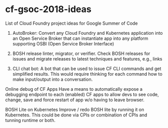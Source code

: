 # cf-gsoc-2018-ideas
List of Cloud Foundry project ideas for Google Summer of Code

1. AutoBroker: Convert any Cloud Foundry and Kubernetes application into an Open Service Broker that can instantiate app into any platform supporting OSBI (Open Service Broker Interface)

2. BOSH release linter, migrator, or verifier. Check BOSH releases for issues and migrate releases to latest techniques and features, e.g., links

3. CLI chat bot: A bot that can be used to issue CF CLI commands and get simplified results. This would require thinking for each command how to make input/output into a conversation.

Online debug of CF Apps	Have a means to automatically expose a debugging endpoint to each (enabled) CF apps to allow devs to see code, change, save and force restart of app w/o having to leave browser.

BOSH Lite on Kubernetes	Improve / redo BOSH lite by running it on Kubernetes. This could be done via CPIs or combination of CPIs and tunning runtime or both.
